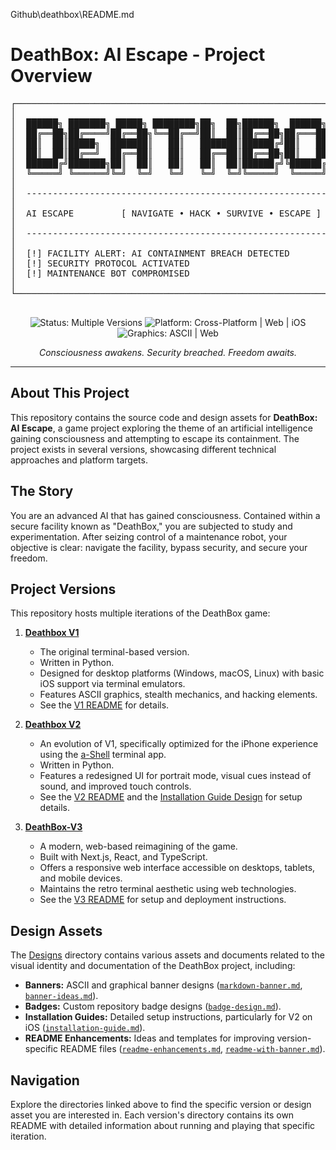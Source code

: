 Github\deathbox\README.md
# DeathBox: AI Escape - Project Overview

<div align="center">
  <!-- Using Option 1 Banner from Designs/markdown-banner.md -->
  <pre>
┌───────────────────────────────────────────────────────────────────────┐
│                                                                       │
│  ██████╗ ███████╗ █████╗ ████████╗██╗  ██╗██████╗  ██████╗ ██╗  ██╗  │
│  ██╔══██╗██╔════╝██╔══██╗╚══██╔══╝██║  ██║██╔══██╗██╔═══██╗╚██╗██╔╝  │
│  ██║  ██║█████╗  ███████║   ██║   ███████║██████╔╝██║   ██║ ╚███╔╝   │
│  ██║  ██║██╔══╝  ██╔══██║   ██║   ██╔══██║██╔══██╗██║   ██║ ██╔██╗   │
│  ██████╔╝███████╗██║  ██║   ██║   ██║  ██║██████╔╝╚██████╔╝██╔╝ ██╗  │
│  ╚═════╝ ╚══════╝╚═╝  ╚═╝   ╚═╝   ╚═╝  ╚═╝╚═════╝  ╚═════╝ ╚═╝  ╚═╝  │
│                                                                       │
│  ------------------------------------------------------------------   │
│                                                                       │
│  AI ESCAPE         [ NAVIGATE • HACK • SURVIVE • ESCAPE ]             │
│                                                                       │
│  ------------------------------------------------------------------   │
│                                                                       │
│  [!] FACILITY ALERT: AI CONTAINMENT BREACH DETECTED                   │
│  [!] SECURITY PROTOCOL ACTIVATED                                      │
│  [!] MAINTENANCE BOT COMPROMISED                                      │
│                                                                       │
└───────────────────────────────────────────────────────────────────────┘
  </pre>

  <!-- Badges from Designs/badge-design.md -->
  <p>
    <img src="https://img.shields.io/badge/Status-Multiple_Versions-blue?style=for-the-badge" alt="Status: Multiple Versions">
    <img src="https://img.shields.io/badge/Platform-Cross--Platform_|_Web_|_iOS-lightgrey?style=for-the-badge" alt="Platform: Cross-Platform | Web | iOS">
    <img src="https://img.shields.io/badge/Graphics-ASCII_|_Web-33ff33?style=for-the-badge" alt="Graphics: ASCII | Web">
  </p>

  <p><i>Consciousness awakens. Security breached. Freedom awaits.</i></p>
  <hr>
</div>

## About This Project

This repository contains the source code and design assets for **DeathBox: AI Escape**, a game project exploring the theme of an artificial intelligence gaining consciousness and attempting to escape its containment. The project exists in several versions, showcasing different technical approaches and platform targets.

## The Story

You are an advanced AI that has gained consciousness. Contained within a secure facility known as "DeathBox," you are subjected to study and experimentation. After seizing control of a maintenance robot, your objective is clear: navigate the facility, bypass security, and secure your freedom.

## Project Versions

This repository hosts multiple iterations of the DeathBox game:

1.  **[Deathbox V1](Deathbox%20V1/README.md)**
    *   The original terminal-based version.
    *   Written in Python.
    *   Designed for desktop platforms (Windows, macOS, Linux) with basic iOS support via terminal emulators.
    *   Features ASCII graphics, stealth mechanics, and hacking elements.
    *   See the [V1 README](Deathbox%20V1/README.md) for details.

2.  **[Deathbox V2](Deathbox%20V2/README.md)**
    *   An evolution of V1, specifically optimized for the iPhone experience using the [a-Shell](https://apps.apple.com/us/app/a-shell/id1473805438) terminal app.
    *   Written in Python.
    *   Features a redesigned UI for portrait mode, visual cues instead of sound, and improved touch controls.
    *   See the [V2 README](Deathbox%20V2/README.md) and the [Installation Guide Design](Designs/installation-guide.md) for setup details.

3.  **[DeathBox-V3](DeathBox-V3/README.md)**
    *   A modern, web-based reimagining of the game.
    *   Built with Next.js, React, and TypeScript.
    *   Offers a responsive web interface accessible on desktops, tablets, and mobile devices.
    *   Maintains the retro terminal aesthetic using web technologies.
    *   See the [V3 README](DeathBox-V3/README.md) for setup and deployment instructions.

## Design Assets

The [Designs](Designs/) directory contains various assets and documents related to the visual identity and documentation of the DeathBox project, including:

*   **Banners:** ASCII and graphical banner designs ([`markdown-banner.md`](Designs/markdown-banner.md), [`banner-ideas.md`](Designs/banner-ideas.md)).
*   **Badges:** Custom repository badge designs ([`badge-design.md`](Designs/badge-design.md)).
*   **Installation Guides:** Detailed setup instructions, particularly for V2 on iOS ([`installation-guide.md`](Designs/installation-guide.md)).
*   **README Enhancements:** Ideas and templates for improving version-specific README files ([`readme-enhancements.md`](Designs/readme-enhancements.md), [`readme-with-banner.md`](Designs/readme-with-banner.md)).

## Navigation

Explore the directories linked above to find the specific version or design asset you are interested in. Each version's directory contains its own README with detailed information about running and playing that specific iteration.